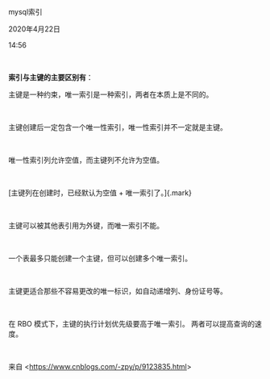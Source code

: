 mysql索引

2020年4月22日

14:56

 

**索引与主键的主要区别有**：

主键是一种约束，唯一索引是一种索引，两者在本质上是不同的。

 

主键创建后一定包含一个唯一性索引，唯一性索引并不一定就是主键。

 

唯一性索引列允许空值，而主键列不允许为空值。

 

[主键列在创建时，已经默认为空值 + 唯一索引了。]{.mark}

 

主键可以被其他表引用为外键，而唯一索引不能。

 

一个表最多只能创建一个主键，但可以创建多个唯一索引。

 

主键更适合那些不容易更改的唯一标识，如自动递增列、身份证号等。

 

在 RBO 模式下，主键的执行计划优先级要高于唯一索引。 两者可以提高查询的速度。

 

来自 \<<https://www.cnblogs.com/-zpy/p/9123835.html>\>
